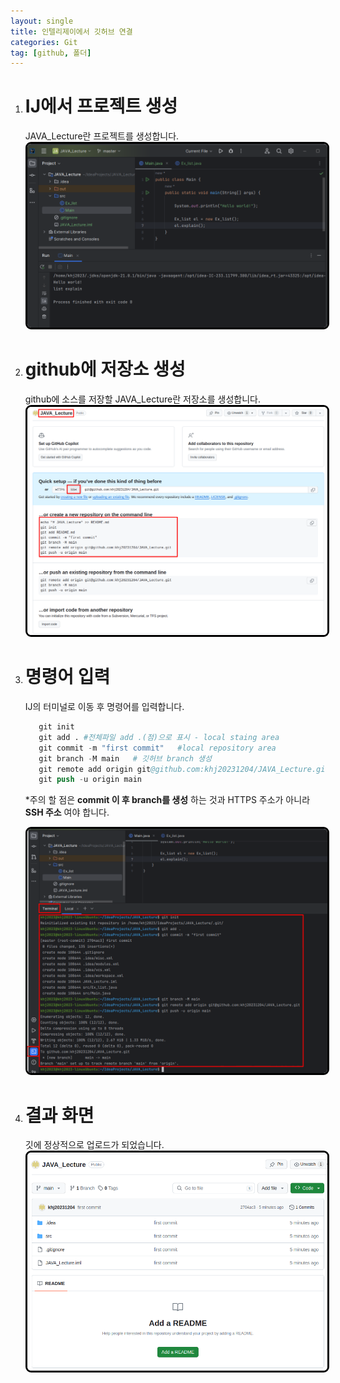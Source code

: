 ```yaml
---
layout: single
title: 인텔리제이에서 깃허브 연결
categories: Git
tag: [github, 폴더]
---
```


1. # IJ에서 프로젝트 생성
   JAVA_Lecture란 프로젝트를 생성합니다.
   <img src="../../imgs/git/ij_create_project.png" style="border:3px solid black;border-radius:9px;width:600px">    

1. # github에 저장소 생성
   github에 소스를 저장할 JAVA_Lecture란 저장소를 생성합니다.
   <img src="../../imgs/git/ij_create_git_repository.png" style="border:3px solid black;border-radius:9px;width:600px">   

1. # 명령어 입력
   IJ의 터미널로 이동 후 명령어를 입력합니다.
   ```s
      git init
      git add . #전체파일 add .(점)으로 표시 - local staing area
      git commit -m "first commit"   #local repository area
      git branch -M main   # 깃허브 branch 생성
      git remote add origin git@github.com:khj20231204/JAVA_Lecture.git
      git push -u origin main
   ```   
   *주의 할 점은 __commit 이 후 branch를 생성__ 하는 것과 HTTPS 주소가 아니라 __SSH 주소__ 여야 합니다.   

   <img src="../../imgs/git/ij_complete_command.png" style="border:3px solid black;border-radius:9px;width:600px">   

1. # 결과 화면
   깃에 정상적으로 업로드가 되었습니다.   
   <img src="../../imgs/git/ij_complete_git.png" style="border:3px solid black;border-radius:9px;width:600px">   

